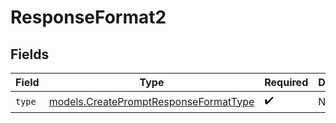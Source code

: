 # ResponseFormat2


## Fields

| Field                                                                                | Type                                                                                 | Required                                                                             | Description                                                                          |
| ------------------------------------------------------------------------------------ | ------------------------------------------------------------------------------------ | ------------------------------------------------------------------------------------ | ------------------------------------------------------------------------------------ |
| `type`                                                                               | [models.CreatePromptResponseFormatType](../models/createpromptresponseformattype.md) | :heavy_check_mark:                                                                   | N/A                                                                                  |